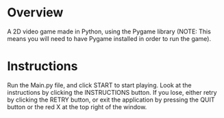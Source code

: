 # Overview
A 2D video game made in Python, using the Pygame library (NOTE: This means you will need to have Pygame installed in order to run the game).

# Instructions
Run the Main.py file, and click START to start playing. Look at the instructions by clicking the INSTRUCTIONS button. If you lose, either retry by clicking the RETRY button, or exit the application by pressing the QUIT button or the red X at the top right of the window.
